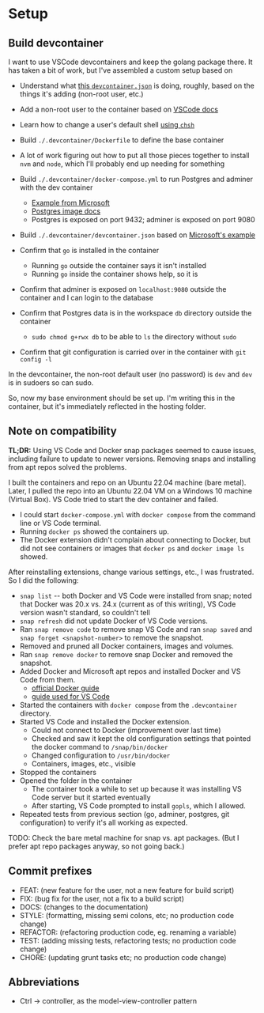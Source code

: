 # Setup

## Build devcontainer

I want to use VSCode devcontainers and keep the golang package there. It has taken a bit of work, but I've assembled a custom setup based on

* Understand what [this `devcontainer.json`](https://github.com/devcontainers/images/blob/main/src/go/.devcontainer/devcontainer.json) is doing, roughly, based on the things it's adding (non-root user, etc.)
* Add a non-root user to the container based on [VSCode docs](https://code.visualstudio.com/remote/advancedcontainers/add-nonroot-user)
* Learn how to change a user's default shell [using `chsh`](<https://www.baeldung.com/linux/change-default-shell>)
* Build `./.devcontainer/Dockerfile` to define the base container
* A lot of work figuring out how to put all those pieces together to install `nvm` and `node`, which I'll probably end up needing for something

* Build `./.devcontainer/docker-compose.yml` to run Postgres and adminer with the dev container
  * [Example from Microsoft](https://github.com/microsoft/vscode-dev-containers/blob/main/containers/go-postgres/.devcontainer/docker-compose.yml)
  * [Postgres image docs](https://hub.docker.com/_/postgres)
  * Postgres is exposed on port 9432; adminer is exposed on port 9080
* Build `./.devcontainer/devcontainer.json` based on [Microsoft's example](https://github.com/microsoft/vscode-dev-containers/blob/main/containers/go-postgres/.devcontainer/devcontainer.json)
* Confirm that `go` is installed in the container
  * Running `go` outside the container says it isn't installed
  * Running `go` inside the container shows help, so it is
* Confirm that adminer is exposed on `localhost:9080` outside the container and I can login to the database
* Confirm that Postgres data is in the workspace `db` directory outside the container
  * `sudo chmod g+rwx db` to be able to `ls` the directory without `sudo`
* Confirm that git configuration is carried over in the container with `git config -l`

In the devcontainer, the non-root default user (no password) is `dev` and `dev` is in sudoers so can sudo.

So, now my base environment should be set up. I'm writing this in the container, but it's immediately reflected in the hosting folder.

## Note on compatibility

**TL;DR:** Using VS Code and Docker snap packages seemed to cause issues, including failure to update to newer versions. Removing snaps and installing from apt repos solved the problems.

I built the containers and repo on an Ubuntu 22.04 machine (bare metal). Later, I pulled the repo into an Ubuntu 22.04 VM on a Windows 10 machine (Virtual Box). VS Code tried to start the dev container and failed.

* I could start `docker-compose.yml` with `docker compose` from the command line or VS Code terminal.
* Running `docker ps` showed the containers up.
* The Docker extension didn't complain about connecting to Docker, but did not see containers or images that `docker ps` and `docker image ls` showed.

After reinstalling extensions, change various settings, etc., I was frustrated. So I did the following:

* `snap list` -- both Docker and VS Code were installed from snap; noted that Docker was 20.x vs. 24.x (current as of this writing), VS Code version wasn't standard, so couldn't tell
* `snap refresh` did not update Docker of VS Code versions.
* Ran `snap remove code` to remove snap VS Code and ran `snap saved` and `snap forget <snapshot-number>` to remove the snapshot.
* Removed and pruned all Docker containers, images and volumes.
* Ran `snap remove docker` to remove snap Docker and removed the snapshot.
* Added Docker and Microsoft apt repos and installed Docker and VS Code from them.
  * [official Docker guide](https://docs.docker.com/engine/install/ubuntu/)
  * [guide used for VS Code](https://itslinuxfoss.com/how-to-install-visual-studio-code-on-ubuntu-22-04/)
* Started the containers with `docker compose` from the `.devcontainer` directory.
* Started VS Code and installed the Docker extension.
  * Could not connect to Docker (improvement over last time)
  * Checked and saw it kept the old configuration settings that pointed the docker command to `/snap/bin/docker`
  * Changed configuration to `/usr/bin/docker`
  * Containers, images, etc., visible
* Stopped the containers
* Opened the folder in the container
  * The container took a while to set up because it was installing VS Code server but it started eventually
  * After starting, VS Code prompted to install `gopls`, which I allowed.
* Repeated tests from previous section (go, adminer, postgres, git configuration) to verify it's all working as expected.

TODO: Check the bare metal machine for snap vs. apt packages. (But I prefer apt repo packages anyway, so not going back.)

## Commit prefixes

* FEAT: (new feature for the user, not a new feature for build script)
* FIX: (bug fix for the user, not a fix to a build script)
* DOCS: (changes to the documentation)
* STYLE: (formatting, missing semi colons, etc; no production code change)
* REFACTOR: (refactoring production code, eg. renaming a variable)
* TEST: (adding missing tests, refactoring tests; no production code change)
* CHORE: (updating grunt tasks etc; no production code change)

## Abbreviations

* Ctrl -> controller, as the model-view-controller pattern
